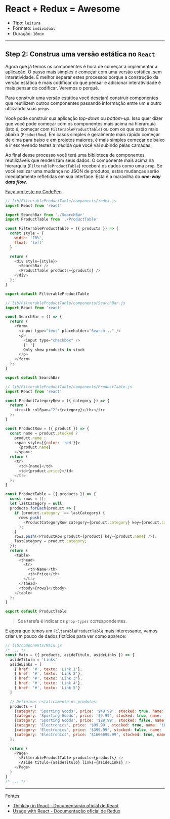 # React + Redux = Awesome

* Tipo: `leitura`
* Formato: `individual`
* Duração: `10min`

***

## Step 2: Construa uma versão estática no `React`

Agora que já temos os componentes é hora de começar a implementar a aplicação. O passo mais simples é começar com uma versão estática, sem interatividade. É melhor separar estes processos porque a construção da versão estática é mais codificar do que pensar e adicionar interatividade é mais pensar do codificar. Veremos o porquê.

Para construir uma versão estática você desejará construir componentes que reutilizem outros componentes passando informação entre um e outro utilizando suas `props`.

Você pode construir sua aplicação _top-down_ ou _bottom-up_. Isso quer dizer que você pode começar com os componentes mais acima na hierarquia (isto é, começar com `FilterableProductTable`) ou com os que estão mais abaixo (`ProductRow`). Em casos simples é geralmente mais rápido começar de cima para baixo e em projetos maiores, é mais simples começar de baixo e ir escrevendo testes a medida que você vai subindo pelas camadas.

Ao final desse processo você terá uma biblioteca de componentes reutilizáveis que renderizam seus dados. O componente mais acima na hierarquia (`FilterableProductTable`) receberá os dados como uma `prop`. Se você realizar uma mudança no JSON de produtos, estas mudanças serão imediatamente refletidas em sua interface. Esta é a maravilha do _**one-way data flow**_.

[Faça um teste no CodePen](https://codepen.io/merunga/pen/NvLbjX)

```js
// lib/FilterableProductTable/components/index.js
import React from 'react'

import SearchBar from './SearchBar'
import ProductTable from './ProductTable'

const FilterableProductTable = ({ products }) => {
  const style = {
    width: '70%',
    float: 'left'
  }

  return (
    <div style={style}>
      <SearchBar />
      <ProductTable products={products} />
    </div>
  );
}

export default FilterableProductTable
```

```js
// lib/FilterableProductTable/components/SearchBar.js
import React from 'react'

const SearchBar = () => {
  return (
    <form>
      <input type="text" placeholder="Search..." />
      <p>
        <input type="checkbox" />
        {' '}
        Only show products in stock
      </p>
    </form>
  );
}

export default SearchBar
```

```js
// lib/FilterableProductTable/components/ProductTable.js
import React from 'react'

const ProductCategoryRow = ({ category }) => {
  return (
    <tr><th colSpan="2">{category}</th></tr>
  );
}

const ProductRow = ({ product }) => {
  const name = product.stocked ?
    product.name :
    <span style={{color: 'red'}}>
      {product.name}
    </span>;
  return (
    <tr>
      <td>{name}</td>
      <td>{product.price}</td>
    </tr>
  );
}

const ProductTable = ({ products }) => {
  const rows = [];
  let lastCategory = null;
  products.forEach(product => {
    if (product.category !== lastCategory) {
      rows.push(
        <ProductCategoryRow category={product.category} key={product.category} />
      );
    }
    rows.push(<ProductRow product={product} key={product.name} />);
    lastCategory = product.category;
  });
  return (
    <table>
      <thead>
        <tr>
          <th>Name</th>
          <th>Price</th>
        </tr>
      </thead>
      <tbody>{rows}</tbody>
    </table>
  );
}

export default ProductTable
```

> Sua tarefa é indicar os `prop-types` correspondentes.

E agora que temos um `FilterableProductTable` mais interessante, vamos criar um pouco de dados fictícios para ver como aparece:

```js
// lib/components/Main.js
/* ... */
const Main = ({ products, asideTitulo, asideLinks }) => {
  asideTitulo = 'Links'
  asideLinks = [
    { href: '#', texto: 'Link 1'},
    { href: '#', texto: 'Link 2'},
    { href: '#', texto: 'Link 3'},
    { href: '#', texto: 'Link 4'},
    { href: '#', texto: 'Link 5'}
  ]

  // Definimos estaticamente os produtos:
  products = [
    {category: 'Sporting Goods', price: '$49.99', stocked: true, name: 'Football'},
    {category: 'Sporting Goods', price: '$9.99', stocked: true, name: 'Baseball'},
    {category: 'Sporting Goods', price: '$29.99', stocked: false, name: 'Basketball'},
    {category: 'Electronics', price: '$99.99', stocked: true, name: 'iPod Touch'},
    {category: 'Electronics', price: '$399.99', stocked: false, name: 'iPhone 5'},
    {category: 'Electronics', price: '$1666699.99', stocked: true, name: 'Nexus 7'}
  ];

  return (
    <Page>
      <FilterableProductTable products={products} />
      <Aside titulo={asideTitulo} links={asideLinks} />
    </Page>
  )
}
/* ... */
```

***

Fontes:

* [Thinking in React - Documentação oficial de React](https://facebook.github.io/react/docs/thinking-in-react.html)
* [Usage with React - Documentação oficial de Redux](http://redux.js.org/docs/basics/UsageWithReact.html)

